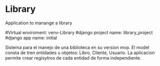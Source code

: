 # Library
Application to manange a library

#Virtual enviroment: venv-Library
#django project name: library_project
#django app name: initial

Sistema para el manejo de una biblioteca en su version mvp. 
El model consta de tren entidades u objetos: Libro, Cliente, Usuario.
La aplicacion permite crear regisytros de cada entidad de forma independiente.
